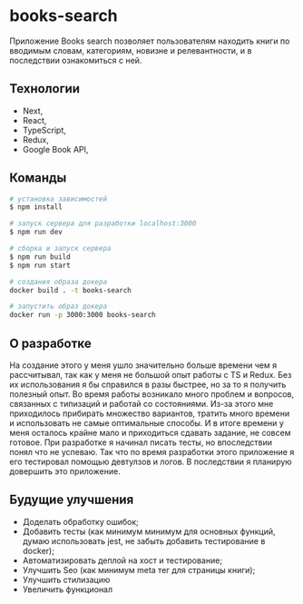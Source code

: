 # books-search

Приложение Books search позволяет пользователям находить книги по вводимым словам, категориям, новизне и релевантности, и в последствии ознакомиться с ней.

## Технологии

- Next,
- React,
- TypeScript,
- Redux,
- Google Book API,

## Команды

```bash
# установка зависимостей
$ npm install

# запуск сервера для разработки localhost:3000
$ npm run dev

# сборка и запуск сервера
$ npm run build
$ npm run start

# создания образа докера
docker build . -t books-search

# запустить образ докера
docker run -p 3000:3000 books-search
```

## О разработке

На создание этого у меня ушло значительно больше времени чем я рассчитывал, так как у меня не большой опыт работы с TS и Redux. Без их использования я бы справился в разы быстрее, но за то я получить полезный опыт. Во время работы возникало много проблем и вопросов, связанных с типизаций и работай со состояниями. Из-за этого мне приходилось прибирать множество вариантов, тратить много времени и использовать не самые оптимальные способы. И в итоге времени у меня осталось крайне мало и приходиться сдавать задание, не совсем готовое. При разработке я начинал писать тесты, но впоследствии понял что не успеваю. Так что по время разработки этого приложение я его тестировал помощью девтулзов и логов. В последствии я планирую довершить это приложение.

## Будущие улучшения

- Доделать обработку ошибок;
- Добавить тесты (как минимум минимум для основных функций, думаю использовать jest, не забыть добавить тестирование в docker);
- Автоматизировать деплой на хост и тестирование;
- Улучшить Seo (как минимум meta тег для страницы книги);
- Улучшить стилизацию
- Увеличить функционал
